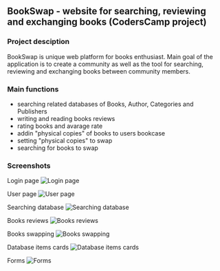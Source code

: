 ﻿## BookSwap - website for searching, reviewing and exchanging books (CodersCamp project)

### Project desciption
BookSwap is unique web platform for books enthusiast. Main goal of the application is to create a community as well as the tool for searching, reviewing and exchanging books between community members.

### Main functions
-   searching related databases of Books, Author, Categories and Publishers
-   writing and reading books reviews
-   rating books and avarage rate
-   addin "physical copies" of books to users bookcase 
-   setting "physical copies" to swap
-   searching for books to swap

### Screenshots
Login page
![Login page](https://github.com/JoannaGulacz/Bookswap/tree/master/client/public/samples/login.jpg)

User page
![User page](https://github.com/JoannaGulacz/Bookswap/tree/master/client/public/samples/user.jpg)

Searching database
![Searching database](https://github.com/JoannaGulacz/Bookswap/tree/master/client/public/samples/books.jpg)

Books reviews
![Books reviews](https://github.com/JoannaGulacz/Bookswap/tree/master/client/public/samples/reviews.jpg)

Books swapping
![Books swapping](https://github.com/JoannaGulacz/Bookswap/tree/master/client/public/samples/booksToSwap.jpg)

Database items cards
![Database items cards](https://github.com/JoannaGulacz/Bookswap/tree/master/client/public/samples/book.jpg)

Forms
![Forms](https://github.com/JoannaGulacz/Bookswap/tree/master/client/public/samples/forms.jpg)